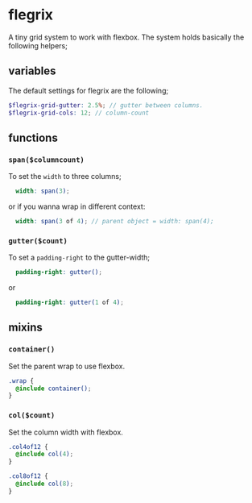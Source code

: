 # flegrix
A tiny grid system to work with flexbox.
The system holds basically the following helpers;

## variables
The default settings for flegrix are the following;
```SCSS
$flegrix-grid-gutter: 2.5%; // gutter between columns.
$flegrix-grid-cols: 12; // column-count
```

## functions

### `span($columncount)`
To set the `width` to three columns;
```SCSS
  width: span(3);
```
or if you wanna wrap in different context:
```SCSS
  width: span(3 of 4); // parent object = width: span(4);
```

### `gutter($count)`
To set a `padding-right` to the gutter-width;
```SCSS
  padding-right: gutter();
```
or
```SCSS
  padding-right: gutter(1 of 4);
```

## mixins


### `container()`
Set the parent wrap to use flexbox.
```SCSS
.wrap {
  @include container();
}
```


### `col($count)`
Set the column width with flexbox.

```SCSS
.col4of12 {
  @include col(4);
}

.col8of12 {
  @include col(8);
}
```
